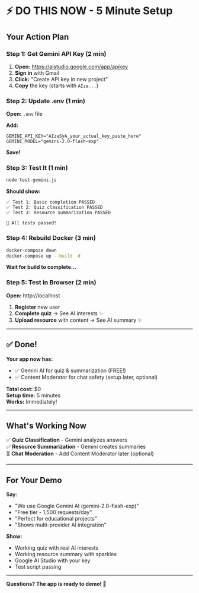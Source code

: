 # ⚡ DO THIS NOW - 5 Minute Setup

## Your Action Plan

### Step 1: Get Gemini API Key (2 min) 

1. **Open:** https://aistudio.google.com/app/apikey
2. **Sign in** with Gmail
3. **Click:** "Create API key in new project"
4. **Copy** the key (starts with `AIza...`)

### Step 2: Update .env (1 min)

**Open:** `.env` file

**Add:**
```env
GEMINI_API_KEY="AIzaSyA_your_actual_key_paste_here"
GEMINI_MODEL="gemini-2.0-flash-exp"
```

**Save!**

### Step 3: Test It (1 min)

```bash
node test-gemini.js
```

**Should show:**
```
✅ Test 1: Basic completion PASSED
✅ Test 2: Quiz classification PASSED  
✅ Test 3: Resource summarization PASSED

🎉 All tests passed!
```

### Step 4: Rebuild Docker (3 min)

```bash
docker-compose down
docker-compose up --build -d
```

**Wait for build to complete...**

### Step 5: Test in Browser (2 min)

**Open:** http://localhost

1. **Register** new user
2. **Complete quiz** → See AI interests ✨
3. **Upload resource** with content → See AI summary ✨

---

## ✅ Done!

**Your app now has:**
- ✅ Gemini AI for quiz & summarization (FREE!)
- ✅ Content Moderator for chat safety (setup later, optional)

**Total cost:** $0  
**Setup time:** 5 minutes  
**Works:** Immediately!

---

## What's Working Now

✅ **Quiz Classification** - Gemini analyzes answers  
✅ **Resource Summarization** - Gemini creates summaries  
⏳ **Chat Moderation** - Add Content Moderator later (optional)

---

## For Your Demo

**Say:**
- "We use Google Gemini AI (gemini-2.0-flash-exp)"
- "Free tier - 1,500 requests/day"
- "Perfect for educational projects"
- "Shows multi-provider AI integration"

**Show:**
- Working quiz with real AI interests
- Working resource summary with sparkles
- Google AI Studio with your key
- Test script passing

---

**Questions? The app is ready to demo! 🚀**

